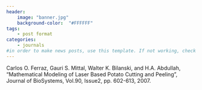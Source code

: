 ```yaml
---
header:
    image: "banner.jpg"
    background-color:  "#FFFFFF"
tags:
    - post format
categories:
    - journals
#in order to make news posts, use this template. If not working, check that categories is equal to journals, not Journals
---
```



<p>Carlos O. Ferraz, Gauri S. Mittal, Walter K. Bilanski, and H.A. Abdullah, &#8220;Mathematical Modeling of Laser Based Potato Cutting and Peeling&#8221;, Journal of BioSystems, Vol.90, Issue2, pp. 602-613, 2007.</p>
